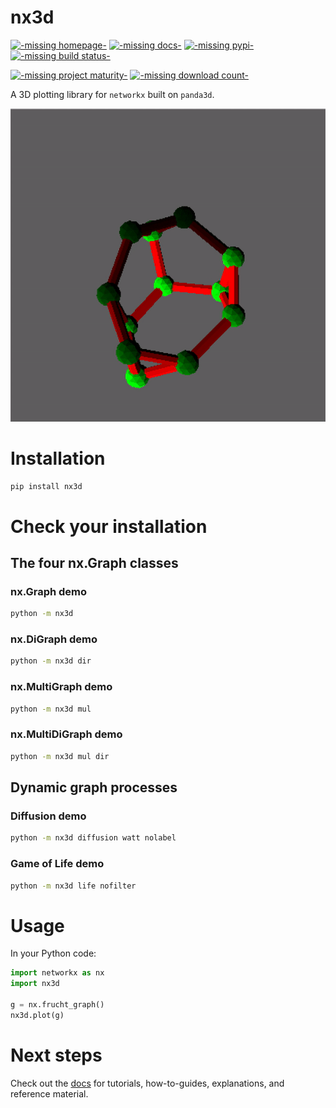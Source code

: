 # nx3d

[![-missing homepage-](https://img.shields.io/badge/home-GitHub-blueviolet)](https://github.com/ekalosak/nx3d)
[![-missing docs-](https://img.shields.io/badge/docs-ReadTheDocs-blue)](https://nx3d.readthedocs.io/en/latest/)
[![-missing pypi-](https://img.shields.io/pypi/v/nx3d)](https://pypi.org/project/nx3d/)
[![-missing build status-](https://img.shields.io/github/workflow/status/ekalosak/nx3d/Build%20nx3d%20and%20publish%20to%20PyPi)](https://github.com/ekalosak/nx3d/actions)

[![-missing project maturity-](https://img.shields.io/badge/status-experimental-green)](https://nx3d.readthedocs.io/en/latest/maturity.html)
[![-missing download count-](https://img.shields.io/pypi/dw/nx3d)](https://pypistats.org/packages/nx3d)

A 3D plotting library for `networkx` built on `panda3d`.

![-missing gif of frucht graph-](https://raw.githubusercontent.com/ekalosak/nx3d/cf473d1dfab506ecd4044f4693c09aea0e1153ba/data/frucht.gif)

# Installation
```sh
pip install nx3d
```

# Check your installation

## The four nx.Graph classes

### nx.Graph demo
```sh
python -m nx3d
```

### nx.DiGraph demo
```sh
python -m nx3d dir
```

### nx.MultiGraph demo
```sh
python -m nx3d mul
```

### nx.MultiDiGraph demo
```sh
python -m nx3d mul dir
```

## Dynamic graph processes

### Diffusion demo
```sh
python -m nx3d diffusion watt nolabel
```

### Game of Life demo
```sh
python -m nx3d life nofilter
```

# Usage
In your Python code:
```python
import networkx as nx
import nx3d

g = nx.frucht_graph()
nx3d.plot(g)
```

# Next steps
Check out the [docs](https://nx3d.readthedocs.io/en/latest/) for tutorials, how-to-guides, explanations, and reference
material.

